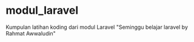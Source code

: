# modul_laravel
Kumpulan latihan koding  dari modul Laravel "Seminggu belajar laravel by Rahmat Awwaludin"
